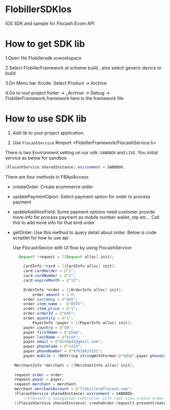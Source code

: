# FlobillerSDKIos

IOS SDK and sample for Flocash Ecom API
# How to get SDK lib
1.Open file Flobillersdk.xcworkspace

2.Select FlobillerFramework at scheme build , alse select generic device to build

3.On Menu bar Xcode: Select Product -> Archive

4.Go to root project folder -> _Archive -> Debug -> FlobillerFramework.framework here is the framework file

# How to use SDK lib
1. Add lib to your project application.

2. Use `FlocashService`
	#import <FlobillerFramework/FlocashService.h>
	
  There is two Environment setting on our sdk: `SANDBOX` and `LIVE`. You initial service as below for sandbox
  ```java
  [FlocashService sharedInstance].evironment = SANDBOX;
  ```
  There are four methods in FBApiAccess
  * createOrder: Create ecommerce order
  * updatePaymentOpion: Select payment option for order to process payment
  * updateAdditionField: Some payment options need customer provide more info for process payment as mobile number wallet, otp etc... Call this to add more info for that kind order
  * getOrder: Use this method to query detail about order. Below is code scriptlet for how to use api
	
	Use FlocashSevice with UI flow by using FlocashService:	
```java
      Request *request = [[Request alloc] init];
			
    	CardInfo *card = [[CardInfo alloc] init];
    	card.cardHolder = @"1";
    	card.cardNumber = @"2";
    	card.expireMonth = @"12";
			
	    OrderInfo *order = [[OrderInfo alloc] init];    
			order.amount = 1.0;
	    order.currency = @"GHS";
	    order.item_name =  @"DSTV";
	    order.item_price = @"1";
	    order.orderId = @"645";
	    order.quantity = @"1";
			PayerInfo *payer = [[PayerInfo alloc] init];
	    payer.country = @"GH";
	    payer.firstName = @"pham";
	    payer.lastName = @"binh";
	    payer.email = @"binhpd1@gmail.com";
	    payer.phoneCode = @"+233";
	    payer.phoneNumber = @"87016637251";
	    payer.mobile = [NSString stringWithFormat:@"%@%@",payer.phoneCode,payer.phoneNumber];
    
    MerchantInfo *merchant = [[MerchantInfo alloc] init];
    
    request.order = order;
    request.payer = payer;
    request.merchant = merchant;
    merchant.merchantAccount = @"flobiller@flocash.com";
    [FlocashService sharedInstance].evironment = SANDBOX;
		//Prensent a navigation controller with root view create order.
    [[FlocashService sharedInstance] createOrder:request1 presentCreateOrderViewFrom:self]; 
		
```
  
